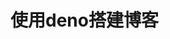 <!--
id: 1
title: blog on deno
date: 2020-01-01
tags: tag1, tag2
category: categoryTest
type: typeTest
path: blog-on-deno
-->

# 使用deno搭建博客

